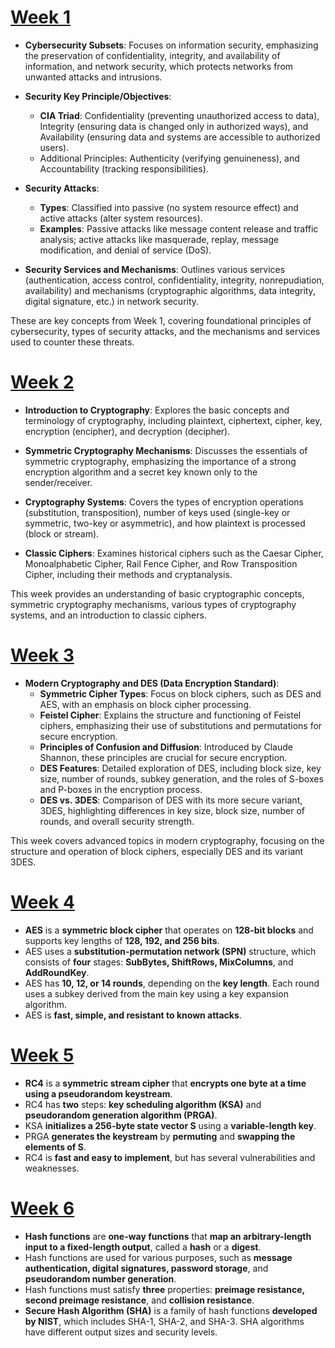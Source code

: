 # [Week 1](Week1.md)

- **Cybersecurity Subsets**: Focuses on information security, emphasizing the preservation of confidentiality, integrity, and availability of information, and network security, which protects networks from unwanted attacks and intrusions.

- **Security Key Principle/Objectives**:
  - **CIA Triad**: Confidentiality (preventing unauthorized access to data), Integrity (ensuring data is changed only in authorized ways), and Availability (ensuring data and systems are accessible to authorized users).
  - Additional Principles: Authenticity (verifying genuineness), and Accountability (tracking responsibilities).

- **Security Attacks**:
  - **Types**: Classified into passive (no system resource effect) and active attacks (alter system resources).
  - **Examples**: Passive attacks like message content release and traffic analysis; active attacks like masquerade, replay, message modification, and denial of service (DoS).

- **Security Services and Mechanisms**: Outlines various services (authentication, access control, confidentiality, integrity, nonrepudiation, availability) and mechanisms (cryptographic algorithms, data integrity, digital signature, etc.) in network security.

These are key concepts from Week 1, covering foundational principles of cybersecurity, types of security attacks, and the mechanisms and services used to counter these threats.

# [Week 2](Week2.md)

- **Introduction to Cryptography**: Explores the basic concepts and terminology of cryptography, including plaintext, ciphertext, cipher, key, encryption (encipher), and decryption (decipher).

- **Symmetric Cryptography Mechanisms**: Discusses the essentials of symmetric cryptography, emphasizing the importance of a strong encryption algorithm and a secret key known only to the sender/receiver.

- **Cryptography Systems**: Covers the types of encryption operations (substitution, transposition), number of keys used (single-key or symmetric, two-key or asymmetric), and how plaintext is processed (block or stream).

- **Classic Ciphers**: Examines historical ciphers such as the Caesar Cipher, Monoalphabetic Cipher, Rail Fence Cipher, and Row Transposition Cipher, including their methods and cryptanalysis.

This week provides an understanding of basic cryptographic concepts, symmetric cryptography mechanisms, various types of cryptography systems, and an introduction to classic ciphers.

# [Week 3](Week3.md)

- **Modern Cryptography and DES (Data Encryption Standard)**:
  - **Symmetric Cipher Types**: Focus on block ciphers, such as DES and AES, with an emphasis on block cipher processing.
  - **Feistel Cipher**: Explains the structure and functioning of Feistel ciphers, emphasizing their use of substitutions and permutations for secure encryption.
  - **Principles of Confusion and Diffusion**: Introduced by Claude Shannon, these principles are crucial for secure encryption.
  - **DES Features**: Detailed exploration of DES, including block size, key size, number of rounds, subkey generation, and the roles of S-boxes and P-boxes in the encryption process.
  - **DES vs. 3DES**: Comparison of DES with its more secure variant, 3DES, highlighting differences in key size, block size, number of rounds, and overall security strength.

This week covers advanced topics in modern cryptography, focusing on the structure and operation of block ciphers, especially DES and its variant 3DES.

# [Week 4](Week4.md)

- __AES__ is a __symmetric block cipher__ that operates on __128-bit blocks__ and supports key lengths of __128, 192, and 256 bits__.
- AES uses a __substitution-permutation network (SPN)__ structure, which consists of __four__ stages: __SubBytes, ShiftRows, MixColumns__, and __AddRoundKey__.
- AES has __10, 12, or 14 rounds__, depending on the __key length__. Each round uses a subkey derived from the main key using a key expansion algorithm.
- AES is __fast, simple, and resistant to known attacks__.

# [Week 5](Week5.md)

- __RC4__ is a __symmetric stream cipher__ that __encrypts one byte at a time using a pseudorandom keystream__.
- RC4 has __two__ steps: __key scheduling algorithm (KSA)__ and __pseudorandom generation algorithm (PRGA)__.
- KSA __initializes a 256-byte state vector S__ using a __variable-length key__.
- PRGA __generates the keystream__ by __permuting__ and __swapping the elements of S__.
- RC4 is __fast and easy to implement__, but has several vulnerabilities and weaknesses.

# [Week 6](Week6.md)

- __Hash functions__ are __one-way functions__ that __map an arbitrary-length input to a fixed-length output__, called a __hash__ or a __digest__.
- Hash functions are used for various purposes, such as __message authentication, digital signatures, password storage__, and __pseudorandom number generation__.
- Hash functions must satisfy __three__ properties: __preimage resistance, second preimage resistance__, and __collision resistance__.
- __Secure Hash Algorithm (SHA)__ is a family of hash functions __developed by NIST__, which includes SHA-1, SHA-2, and SHA-3. SHA algorithms have different output sizes and security levels.
